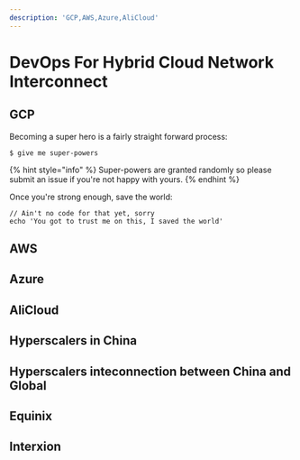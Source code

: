```yaml
---
description: 'GCP,AWS,Azure,AliCloud'
---
```


# DevOps For Hybrid Cloud Network Interconnect

## GCP

Becoming a super hero is a fairly straight forward process:

```
$ give me super-powers
```

{% hint style="info" %}
 Super-powers are granted randomly so please submit an issue if you're not happy with yours.
{% endhint %}

Once you're strong enough, save the world:

```
// Ain't no code for that yet, sorry
echo 'You got to trust me on this, I saved the world'
```

## AWS

## Azure

## AliCloud

## Hyperscalers in China

## Hyperscalers inteconnection between  China and Global

## Equinix

## Interxion







